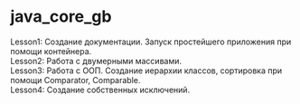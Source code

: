 # java_core_gb
Lesson1: Создание документации. Запуск простейшего приложения при помощи контейнера.<br>
Lesson2: Работа с двумерными массивами.<br>
Lesson3: Работа с ООП. Создание иерархии классов, сортировка при помощи Comparator, Comparable.<br>
Lesson4: Создание собственных исключений.<br>
